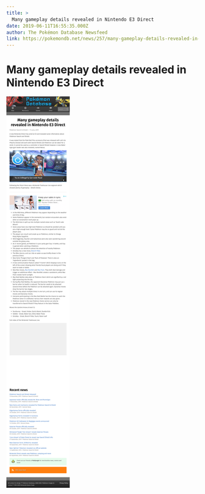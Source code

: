```yaml
---
title: >
  Many gameplay details revealed in Nintendo E3 Direct
date: 2019-06-11T16:55:35.000Z
author: The Pokémon Database Newsfeed
link: https://pokemondb.net/news/257/many-gameplay-details-revealed-in-nintendo-e3-direct
---
```

# Many gameplay details revealed in Nintendo E3 Direct

[![Many gameplay details revealed in Nintendo E3 Direct](./screenshot.png)](https://pokemondb.net/news/257/many-gameplay-details-revealed-in-nintendo-e3-direct)
